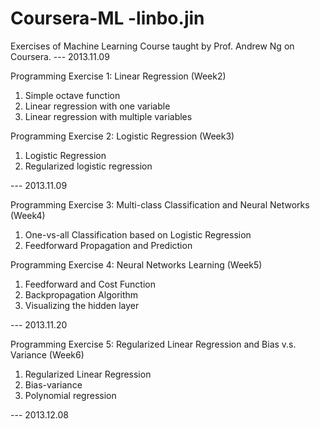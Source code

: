 Coursera-ML  -linbo.jin
===========

Exercises of Machine Learning Course taught by Prof. Andrew Ng on Coursera.   --- 2013.11.09

Programming Exercise 1: Linear Regression (Week2)
 1. Simple octave function
 2. Linear regression with one variable
 3. Linear regression with multiple variables

Programming Exercise 2: Logistic Regression (Week3)
 1. Logistic Regression
 2. Regularized logistic regression                                  

--- 2013.11.09


Programming Exercise 3: Multi-class Classification and Neural Networks (Week4)
 1. One-vs-all Classification based on Logistic Regression
 2. Feedforward Propagation and Prediction    

Programming Exercise 4: Neural Networks Learning (Week5)
 1. Feedforward and Cost Function
 2. Backpropagation Algorithm
 3. Visualizing the hidden layer

--- 2013.11.20


Programming Exercise 5: Regularized Linear Regression and Bias v.s. Variance (Week6)
 1. Regularized Linear Regression
 2. Bias-variance
 3. Polynomial regression

--- 2013.12.08
